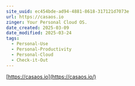 ```yaml
---
site_uuid: ec454bde-ad94-4881-8618-317121d7073e
url: https://casaos.io
zinger: Your Personal Cloud OS.
date_created: 2025-03-09
date_modified: 2025-03-24
tags:
  - Personal-Use
  - Personal-Productivity
  - Personal-Cloud
  - Check-it-Out
---
```

[https://casaos.io](https://casaos.io/)
